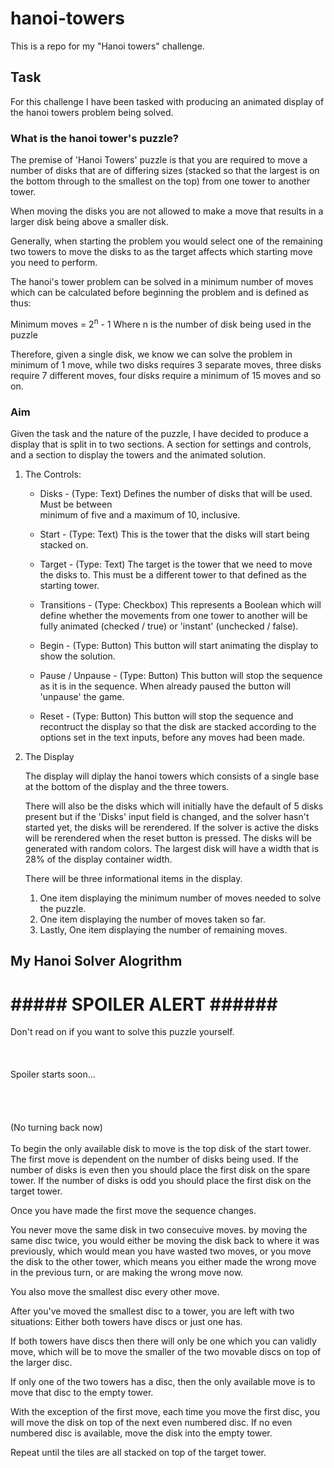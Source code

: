 # hanoi-towers

This is a repo for my "Hanoi towers" challenge.

## Task
For this challenge I have been tasked with producing an animated display of
the hanoi towers problem being solved.

### What is the hanoi tower's puzzle?

The premise of 'Hanoi Towers' puzzle is that you are required to move a number 
of disks that are of differing sizes (stacked so that the largest is on the 
bottom through to the smallest on the top) from one tower to another tower. 

When moving the disks you are not allowed to make a move that results in a 
larger disk being above a smaller disk.

Generally, when starting the problem you would select one of the remaining two 
towers to move the disks to as the target affects which starting move you need 
to perform.

The hanoi's tower problem can be solved in a minimum number of moves which can 
be calculated before beginning the problem and is defined as thus:

  Minimum moves = 2<sup>n</sup> - 1
    Where n is the number of disk being used in the puzzle

Therefore, given a single disk, we know we can solve the problem in minimum 
of 1 move, while two disks requires 3 separate moves, three disks require 7 
different moves, four disks require a minimum of 15 moves and so on.

### Aim

Given the task and the nature of the puzzle, I have decided to produce a 
display that is split in to two sections. A section for settings and controls, and a section to display the towers and the animated solution.

1. The Controls:
    - Disks - (Type: Text) Defines the number of disks that will be used. Must be between  
      minimum of five and a maximum of 10, inclusive.
    - Start - (Type: Text) This is the tower that the disks will start being stacked on.
    - Target - (Type: Text) The target is the tower that we need to move the 
      disks to. This must be a different tower to that defined as the starting tower.
    
    - Transitions - (Type: Checkbox) This represents a Boolean which will 
    define whether the movements from one tower to another will be fully 
    animated (checked / true) or 'instant' (unchecked / false).

    - Begin - (Type: Button) This button will start animating the display to
    show the solution.

    - Pause / Unpause - (Type: Button) This button will stop the sequence as it is in the sequence. When already paused the button will 'unpause' the game.

    - Reset - (Type: Button) This button will stop the sequence and recontruct the display so that the disk are stacked according to the options set in the text inputs, before any moves had been made.

2. The Display
  
    The display will diplay the hanoi towers which consists of a single base at the bottom of the display and the three towers.

    There will also be the disks which will initially have the default of 5
    disks present but if the 'Disks' input field is changed, and the solver
    hasn't started yet, the disks will be rerendered. If the solver is active the disks will be rerendered when the reset button is pressed.
    The disks will be generated with random colors. The largest disk will have a width that is 28% of the display container width.

    There will be three informational items in the display. 
      1. One item displaying the minimum number of moves needed to solve the puzzle.
      2. One item displaying the number of moves taken so far.
      3. Lastly, One item displaying the number of remaining moves.

## My Hanoi Solver Alogrithm
# \##### SPOILER ALERT \######
Don't read on if you want to solve this puzzle yourself.
<br>
<br>
<br>
<br>Spoiler starts soon...
<br>
<br>
<br>
<br>
<br>(No turning back now)<br><br>
To begin the only available disk to move is the top disk of the start tower.
The first move is dependent on the number of disks being used. 
If the number of disks is even then you should place the first disk on the 
spare tower. If the number of disks is odd you should place the first disk 
on the target tower.

Once you have made the first move the sequence changes. 

You never move the same disk in two consecuive moves. by moving the same 
disc twice, you would either be moving the disk back to where it was 
previously, which would mean you have wasted two moves, or you move the 
disk to the other tower, which means you either made the wrong move in the 
previous turn, or are making the wrong move now.

You also move the smallest disc every other move.

After you've moved the smallest disc to a tower, you are left with two situations: Either both towers have discs or just one has.

If both towers have discs then there will only be one which you can validly move, which will be to move the smaller of the two movable discs on top of the larger disc.

If only one of the two towers has a disc, then the only available move is to move that disc to the empty tower.

With the exception of the first move, each time you move the first disc, you will move the disk on top of the next even numbered disc. If no even numbered disc is available, move the disk into the empty tower.

Repeat until the tiles are all stacked on top of the target tower.